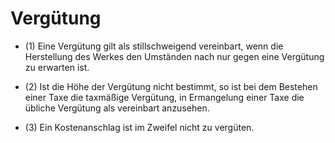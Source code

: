 # Vergütung

- (1) Eine Vergütung gilt als stillschweigend vereinbart, wenn die Herstellung des Werkes den Umständen nach nur gegen eine Vergütung zu erwarten ist.

- (2) Ist die Höhe der Vergütung nicht bestimmt, so ist bei dem Bestehen einer Taxe die taxmäßige Vergütung, in Ermangelung einer Taxe die übliche Vergütung als vereinbart anzusehen.

- (3) Ein Kostenanschlag ist im Zweifel nicht zu vergüten.

